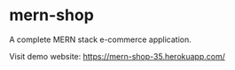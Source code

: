 # mern-shop
A complete MERN stack e-commerce application.

Visit demo website: https://mern-shop-35.herokuapp.com/

